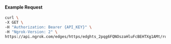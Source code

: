 <!-- Code generated for API Clients. DO NOT EDIT. -->

#### Example Request

```bash
curl \
-X GET \
-H "Authorization: Bearer {API_KEY}" \
-H "Ngrok-Version: 2" \
https://api.ngrok.com/edges/https/edghts_2pqg6FQNOszaHluFcBEHTXg1AMt/routes/edghtsrt_2pqg6LQxdeDjbF23EmrQElNbwOa/traffic_policy
```
